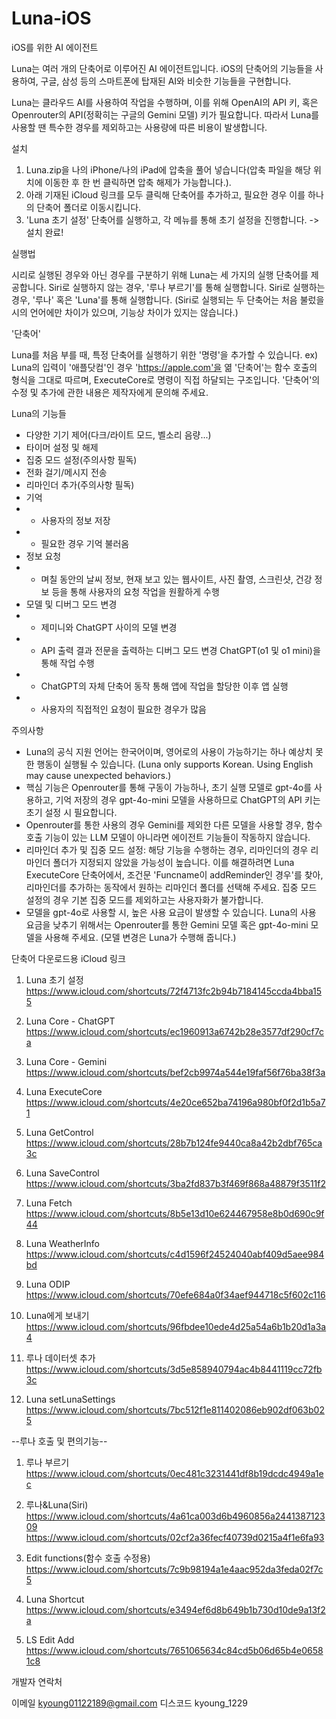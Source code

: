 # Luna-iOS
iOS를 위한 AI 에이전트

Luna는 여러 개의 단축어로 이루어진 AI 에이전트입니다. iOS의 단축어의 기능들을 사용하여, 구글, 삼성 등의 스마트폰에 탑재된 AI와 비슷한 기능들을 구현합니다.

Luna는 클라우드 AI를 사용하여 작업을 수행하며, 이를 위해 OpenAI의 API 키, 혹은 Openrouter의 API(정확히는 구글의 Gemini 모델) 키가 필요합니다. 따라서 Luna를 사용할 땐 특수한 경우를 제외하고는 사용량에 따른 비용이 발생합니다.

설치

1. Luna.zip을 나의 iPhone/나의 iPad에 압축을 풀어 넣습니다(압축 파일을 해당 위치에 이동한 후 한 번 클릭하면 압축 해제가 가능합니다.).
2. 아래 기재된 iCloud 링크를 모두 클릭해 단축어를 추가하고, 필요한 경우 이를 하나의 단축어 폴더로 이동시킵니다.
3. 'Luna 초기 설정' 단축어를 실행하고, 각 메뉴를 통해 초기 설정을 진행합니다.
-> 설치 완료!

실행법

시리로 실행된 경우와 아닌 경우를 구분하기 위해 Luna는 세 가지의 실행 단축어를 제공합니다.
Siri로 실행하지 않는 경우, '루나 부르기'를 통해 실행합니다.
Siri로 실행하는 경우, '루나' 혹은 'Luna'를 통해 실행합니다. (Siri로 실행되는 두 단축어는 처음 불렀을 시의 언어에만 차이가 있으며, 기능상 차이가 있지는 않습니다.)

'단축어'

Luna를 처음 부를 때, 특정 단축어를 실행하기 위한 '명령'을 추가할 수 있습니다.
ex) Luna의 입력이 '애플닷컴'인 경우 'https://apple.com'을 엶
'단축어'는 함수 호출의 형식을 그대로 따르며, ExecuteCore로 명령이 직접 하달되는 구조입니다.
'단축어'의 수정 및 추가에 관한 내용은 제작자에게 문의해 주세요.

Luna의 기능들

- 다양한 기기 제어(다크/라이트 모드, 벨소리 음량...)
- 타이머 설정 및 해제
- 집중 모드 설정(주의사항 필독)
- 전화 걸기/메시지 전송
- 리마인더 추가(주의사항 필독)
- 기억
- - 사용자의 정보 저장
- - 필요한 경우 기억 불러옴
- 정보 요청
- - 며칠 동안의 날씨 정보, 현재 보고 있는 웹사이트, 사진 촬영, 스크린샷, 건강 정보 등을 통해 사용자의 요청 작업을 원활하게 수행
- 모델 및 디버그 모드 변경
- - 제미니와 ChatGPT 사이의 모델 변경
- - API 출력 결과 전문을 출력하는 디버그 모드 변경
ChatGPT(o1 및 o1 mini)을 통해 작업 수행
- - ChatGPT의 자체 단축어 동작 통해 앱에 작업을 할당한 이후 앱 실행
- - 사용자의 직접적인 요청이 필요한 경우가 많음

주의사항

- Luna의 공식 지원 언어는 한국어이며, 영어로의 사용이
가능하기는 하나 예상치 못한 행동이 실행될 수 있습니다. (Luna only supports Korean. Using English may cause unexpected behaviors.)
- 핵심 기능은 Openrouter를 통해 구동이 가능하나, 초기 실행 모델로 gpt-4o를 사용하고, 기억 저장의 경우 gpt-4o-mini 모델을 사용하므로 ChatGPT의 API 키는 초기 설정 시 필요합니다.
- Openrouter를 통한 사용의 경우 Gemini를 제외한 다른 모델을 사용할 경우, 함수 호출 기능이 있는 LLM 모델이 아니라면 에이전트 기능들이 작동하지 않습니다.
- 리마인더 추가 및 집중 모드 설정: 해당 기능을 수행하는 경우, 리마인더의 경우 리마인더 폴더가 지정되지 않았을 가능성이 높습니다. 이를 해결하려면 Luna ExecuteCore 단축어에서, 조건문 'Funcname이 addReminder인 경우'를 찾아, 리마인더를 추가하는 동작에서 원하는 리마인더 폴더를 선택해 주세요. 집중 모드 설정의 경우 기본 집중 모드를 제외하고는 사용자화가 불가합니다.
- 모델을 gpt-4o로 사용할 시, 높은 사용 요금이 발생할 수 있습니다. Luna의 사용 요금을 낮추기 위해서는 Openrouter를 통한 Gemini 모델 혹은 gpt-4o-mini 모델을 사용해 주세요. (모델 변경은 Luna가 수행해 줍니다.)

단축어 다운로드용 iCloud 링크
1. Luna 초기 설정
https://www.icloud.com/shortcuts/72f4713fc2b94b7184145ccda4bba155

3. Luna Core - ChatGPT
https://www.icloud.com/shortcuts/ec1960913a6742b28e3577df290cf7ca

4. Luna Core - Gemini
https://www.icloud.com/shortcuts/bef2cb9974a544e19faf56f76ba38f3a

5. Luna ExecuteCore
https://www.icloud.com/shortcuts/4e20ce652ba74196a980bf0f2d1b5a71

7. Luna GetControl
https://www.icloud.com/shortcuts/28b7b124fe9440ca8a42b2dbf765ca3c

8. Luna SaveControl
https://www.icloud.com/shortcuts/3ba2fd837b3f469f868a48879f3511f2

9. Luna Fetch
https://www.icloud.com/shortcuts/8b5e13d10e624467958e8b0d690c9f44

10. Luna WeatherInfo
https://www.icloud.com/shortcuts/c4d1596f24524040abf409d5aee984bd

11. Luna ODIP
https://www.icloud.com/shortcuts/70efe684a0f34aef944718c5f602c116

12. Luna에게 보내기
https://www.icloud.com/shortcuts/96fbdee10ede4d25a54a6b1b20d1a3a4

13. 루나 데이터셋 추가
https://www.icloud.com/shortcuts/3d5e858940794ac4b8441119cc72fb3c

14. Luna setLunaSettings
https://www.icloud.com/shortcuts/7bc512f1e811402086eb902df063b025

--루나 호출 및 편의기능--
1. 루나 부르기
https://www.icloud.com/shortcuts/0ec481c3231441df8b19dcdc4949a1ec

2. 루나&Luna(Siri)
https://www.icloud.com/shortcuts/4a61ca003d6b4960856a244138712309
https://www.icloud.com/shortcuts/02cf2a36fecf40739d0215a4f1e6fa93

3. Edit functions(함수 호출 수정용)
https://www.icloud.com/shortcuts/7c9b98194a1e4aac952da3feda02f7c5

4. Luna Shortcut
https://www.icloud.com/shortcuts/e3494ef6d8b649b1b730d10de9a13f2a

5. LS Edit Add
https://www.icloud.com/shortcuts/7651065634c84cd5b06d65b4e06581c8

개발자 연락처

이메일 kyoung01122189@gmail.com
디스코드 kyoung_1229
